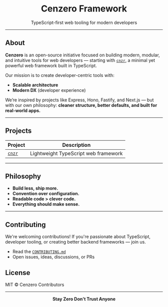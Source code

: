 <h1 align="center">Cenzero Framework</h1>
<p align="center">TypeScript-first web tooling for modern developers</p>

---

## About

**Cenzero** is an open-source initiative focused on building modern, modular, and intuitive tools for web developers — starting with [`cnzr`](https://github.com/CenZero/cnzr), a minimal yet powerful web framework built in TypeScript.

Our mission is to create developer-centric tools with:
- **Scalable architecture**
- **Modern DX** (developer experience)

We’re inspired by projects like Express, Hono, Fastify, and Next.js — but with our own philosophy: **cleaner structure, better defaults, and built for real-world apps.**

---

## Projects

| Project | Description |
|--------|-------------|
| [`cnzr`](https://github.com/CenZero/cnzr) | Lightweight TypeScript web framework |

---

## Philosophy

- **Build less, ship more.**
- **Convention over configuration.**
- **Readable code > clever code.**
- **Everything should make sense.**

---

## Contributing

We're welcoming contributions! If you're passionate about TypeScript, developer tooling, or creating better backend frameworks — join us.

- Read the [`CONTRIBUTING.md`](https://github.com/CenZero/cnzr/blob/1.0/CONTRIBUTING.md)
- Open issues, ideas, discussions, or PRs

## License

MIT © Cenzero Contributors

---

<p align="center"><strong>Stay Zero Don't Trust Anyone</strong></p>
